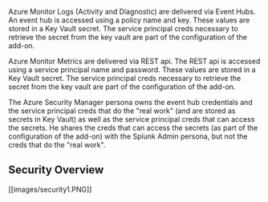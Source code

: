 Azure Monitor Logs (Activity and Diagnostic) are delivered via Event Hubs. An event hub is accessed using a policy name and key. These values are stored in a Key Vault secret. The service principal creds necessary to retrieve the secret from the key vault are part of the configuration of the add-on. 

Azure Monitor Metrics are delivered via REST api. The REST api is accessed using a service principal name and password. These values are stored in a Key Vault secret. The service principal creds necessary to retrieve the secret from the key vault are part of the configuration of the add-on.  

The Azure Security Manager persona owns the event hub credentials and the service principal creds that do the "real work" (and are stored as secrets in Key Vault) as well as the service principal creds that can access the secrets. He shares the creds that can access the secrets (as part of the configuration of the add-on) with the Splunk Admin persona, but not the creds that do the "real work".

## Security Overview
[[images/security1.PNG]]